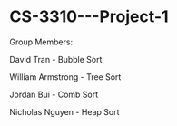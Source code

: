 # CS-3310---Project-1

Group Members:

David Tran - Bubble Sort

William Armstrong - Tree Sort

Jordan Bui - Comb Sort

Nicholas Nguyen - Heap Sort

